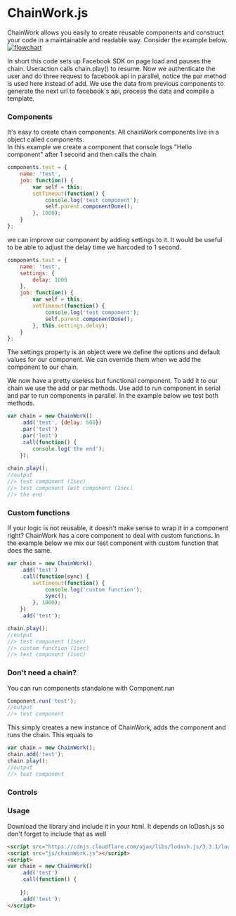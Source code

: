 ChainWork.js
========
ChainWork allows you easily to create reusable components and construct your code in a maintainable and readable way. Consider the example below.
[![flowchart](http://apps.tweecode.com/custom/chainwork/flowchart2.png)](http://apps.tweecode.com/custom/chainwork/flowchart.png)  

In short this code sets up Facebook SDK on page load and pauses the chain. Useraction calls chain.play() to resume. Now we authenticate the user and do three request to facebook api in parallel, notice the par method is used here instead of add. We use the data from previous components to generate the next url to facebook's api, process the data and compile a template.

### Components
It's easy to create chain components. All chainWork components live in a object called components.  
In this example we create a component that console logs "Hello component" after 1 second and then calls the chain.
```javascript
components.test = {
    name: 'test',
    job: function() {
        var self = this;
        setTimeout(function() {
            console.log('test component');
            self.parent.componentDone();
        }, 1000);
    }
};
```
we can improve our component by adding settings to it. It would be useful to be able to adjust the delay time we harcoded to 1 second.
```javascript
components.test = {
    name: 'test',
    settings: {
        delay: 1000
    },
    job: function() {
        var self = this;
        setTimeout(function() {
            console.log('test component');
            self.parent.componentDone();
        }, this.settings.delay);
    }
};
```
The settings property is an object were we define the options and default values for our component. We can override them when we add the component to our chain.  

We now have a pretty useless but functional component. To add it to our chain we use the add or par methods. Use add to run component in serial and par to run components in parallel. In the example below we test both methods.
```javascript
var chain = new ChainWork()
    .add('test', {delay: 500})
    .par('test')
    .par('lest')
    .call(function() {
        console.log('the end');
    });
    
chain.play();
//output
//> test component (1sec)
//> test component test component (1sec)
//> the end
```

### Custom functions
If your logic is not reusable, it doesn't make sense to wrap it in a component right? ChainWork has a core component to deal with custom functions. In the example below we mix our test component with custom function that does the same.
```javascript
var chain = new ChainWork()
    .add('test')
    .call(function(sync) {
        setTimeout(function() {
            console.log('custom function');
            sync();
        }, 1000);
    })
    .add('test');

chain.play();
//output
//> test component (1sec)
//> custom function (1sec)
//> test component (1sec)
```

### Don't need a chain?
You can run components standalone with Component.run
```javascript
Component.run('test');
//output
//> test component
```
This simply creates a new instance of ChainWork, adds the component and runs the chain. This equals to
```javascript
var chain = new ChainWork();
chain.add('test');
chain.play();
//output
//> test component
```

### Controls


### Usage
Download the library and include it in your html. It depends on loDash.js so don't forget to include that as well
```html
<script src="https://cdnjs.cloudflare.com/ajax/libs/lodash.js/3.3.1/lodash.js"></script>
<script src="js/chainWork.js"></script>
<script>
var chain = new ChainWork()
    .add('test')
    .call(function() {
        
    });
    .add('test');
</script>
```
